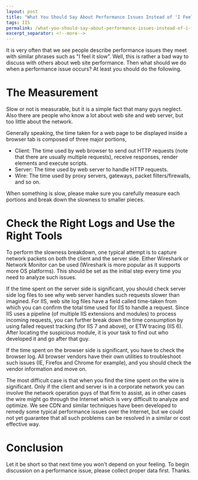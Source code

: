 ```yaml
---
layout: post
title: "What You Should Say About Performance Issues Instead of 'I Feel It Slow'"
tags: IIS
permalink: /what-you-should-say-about-performance-issues-instead-of-i-feel-it-slow-313b0e871aad
excerpt_separator: <!--more-->
---
```

It is very often that we see people describe performance issues they meet with similar phrases such as "I feel it slow". Well, this is rather a bad way to discuss with others about web site performance. Then what should we do when a performance issue occurs? At least you should do the following.
<!--more-->

# The Measurement

Slow or not is measurable, but it is a simple fact that many guys neglect. Also there are people who know a lot about web site and web server, but too little about the network.

Generally speaking, the time taken for a web page to be displayed inside a browser tab is composed of three major portions,

* Client: The time used by web browser to send out HTTP requests (note that there are usually multiple requests), receive responses, render elements and execute scripts.
* Server: The time used by web server to handle HTTP requests.
* Wire: The time used by proxy servers, gateways, packet filters/firewalls, and so on.

When something is slow, please make sure you carefully measure each portions and break down the slowness to smaller pieces.

# Check the Right Logs and Use the Right Tools

To perform the slowness breakdown, one typical attempt is to capture network packets on both the client and the server side. Either Wireshark or Network Monitor can be used (Wireshark is more popular as it supports more OS platforms). This should be set as the initial step every time you need to analyze such issues.

If the time spent on the server side is significant, you should check server side log files to see why web server handles such requests slower than imagined. For IIS, web site log files have a field called time-taken from which you can confirm the total time used for IIS to handle a request. Since IIS uses a pipeline (of multiple IIS extensions and modules) to process incoming requests, you can further break down the time consumption by using failed request tracking (for IIS 7 and above), or ETW tracing (IIS 6). After locating the suspicious module, it is your task to find out who developed it and go after that guy.

If the time spent on the browser side is significant, you have to check the browser log. All browser vendors have their own utilities to troubleshoot such issues (IE, Firefox and Chrome for example), and you should check the vendor information and move on.

The most difficult case is that when you find the time spent on the wire is significant. Only if the client and server is in a corporate network you can involve the network operation guys of that firm to assist, as in other cases the wire might go through the Internet which is very difficult to analyze and optimize. We see CDN and similar techniques have been developed to remedy some typical performance issues over the Internet, but we could not yet guarantee that all such problems can be resolved in a similar or cost effective way.

# Conclusion

Let it be short so that next time you won't depend on your feeling. To begin discussion on a performance issue, please collect proper data first. Thanks.
